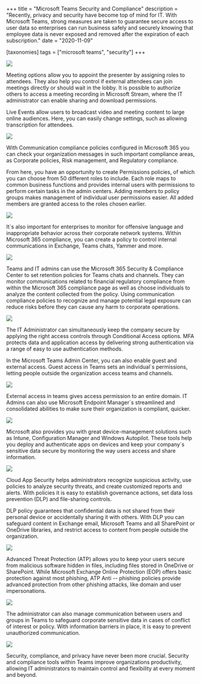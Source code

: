 +++
title = "Microsoft Teams Security and Compliance"
description = "Recently, privacy and security have become top of mind for IT. With Microsoft Teams, strong measures are taken to guarantee secure access to user data so enterprises can run business safely and securely knowing that employee data is never exposed and removed after the expiration of each subscription."
date = "2020-11-09"

[taxonomies]
tags = ["microsoft teams", "security"]
+++

![](https://o365hq.com/images/857.png)

Meeting options allow you to appoint the presenter by assigning roles to
attendees. They also help you control if external attendees can join
meetings directly or should wait in the lobby. It is possible to
authorize others to access a meeting recording in Microsoft Stream,
where the IT administrator can enable sharing and download permissions.

Live Events allow users to broadcast video and meeting content to large
online audiences. Here, you can easily change settings, such as allowing
transcription for attendees.

![](https://o365hq.com/images/856.png)

With Communication compliance policies configured in Microsoft 365 you
can check your organization messages in such important compliance areas,
as Corporate policies, Risk management, and Regulatory compliance.

From here, you have an opportunity to create Permissions policies, of
which you can choose from 50 different roles to include. Each role maps
to common business functions and provides internal users with
permissions to perform certain tasks in the admin centers. Adding
members to policy groups makes management of individual user permissions
easier. All added members are granted access to the roles chosen
earlier.

![](https://o365hq.com/images/858.png)

It\`s also important for enterprises to monitor for offensive language
and inappropriate behavior across their corporate network systems.
Within Microsoft 365 compliance, you can create a policy to control
internal communications in Exchange, Teams chats, Yammer and more.

![](https://o365hq.com/images/860.png)

Teams and IT admins can use the Microsoft 365 Security & Compliance Center
to set retention policies for Teams chats and channels. They can monitor
communications related to financial regulatory compliance from within
the Microsoft 365 compliance page as well as choose individuals to
analyze the content collected from the policy. Using communication
compliance policies to recognize and manage potential legal exposure can
reduce risks before they can cause any harm to corporate operations.

![](https://o365hq.com/images/861.png)

The IT Administrator can simultaneously keep the company secure by
applying the right access controls through Conditional Access options.
MFA protects data and application access by delivering strong
authentication via a range of easy to use authentication methods.

In the Microsoft Teams Admin Center, you can also enable guest and
external access. Guest access in Teams sets an individual\`s
permissions, letting people outside the organization access teams and
channels.

![](https://o365hq.com/images/859.png)

External access in teams gives access permission to an entire domain. IT
Admins can also use Microsoft Endpoint Manager\`s streamlined and
consolidated abilities to make sure their organization is compliant,
quicker.

![](https://o365hq.com/images/862.png)

Microsoft also provides you with great device-management solutions such
as Intune, Configuration Manager and Windows Autopilot. These tools help
you deploy and authenticate apps on devices and keep your company\`s
sensitive data secure by monitoring the way users access and share
information.

![](https://o365hq.com/images/863.png)

Cloud App Security helps administrators recognize suspicious activity,
use policies to analyze security threats, and create customized reports
and alerts. With policies it is easy to establish governance actions,
set data loss prevention (DLP) and file-sharing controls.

DLP policy guarantees that confidential data is not shared from their
personal device or accidentally sharing it with others. With DLP you can
safeguard content in Exchange email, Microsoft Teams and all SharePoint
or OneDrive libraries, and restrict access to content from people
outside the organization.

![](https://o365hq.com/images/864.png)

Advanced Threat Protection (ATP) allows you to keep your users secure
from malicious software hidden in files, including files stored in
OneDrive or SharePoint. While Microsoft Exchange Online Protection (EOP)
offers basic protection against most phishing, ATP Anti -- phishing
policies provide advanced protection from other phishing attacks, like
domain and user impersonations.

![](https://o365hq.com/images/865.png)

The administrator can also manage communication between users and groups
in Teams to safeguard corporate sensitive data in cases of conflict of
interest or policy. With information barriers in place, it is easy to
prevent unauthorized communication.

![](https://o365hq.com/images/866.png)

Security, compliance, and privacy have never been more crucial. Security
and compliance tools within Teams improve organizations productivity,
allowing IT administrators to maintain control and flexibility at every
moment and beyond.
